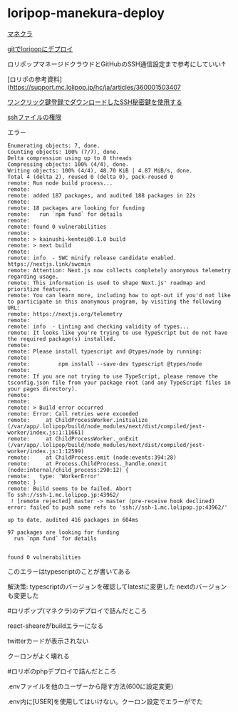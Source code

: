 # loripop-manekura-deploy

[マネクラ](https://mc.lolipop.jp/)

[gitでloripopにデプロイ](https://github.com/abe-masafumi/git-deploy-)

ロリポップマネージドクラウドとGitHubのSSH通信設定まで参考にしていい↑

[ロリポの参考資料](https://support.mc.lolipop.jp/hc/ja/articles/360001503407

[ワンクリック鍵登録でダウンロードしたSSH秘密鍵を使用する](https://support.mc.lolipop.jp/hc/ja/articles/360052370234-%E3%83%AF%E3%83%B3%E3%82%AF%E3%83%AA%E3%83%83%E3%82%AF%E9%8D%B5%E7%99%BB%E9%8C%B2%E3%81%A7%E3%83%80%E3%82%A6%E3%83%B3%E3%83%AD%E3%83%BC%E3%83%89%E3%81%97%E3%81%9FSSH%E7%A7%98%E5%AF%86%E9%8D%B5%E3%82%92%E4%BD%BF%E7%94%A8%E3%81%99%E3%82%8B)

[sshファイルの権限](https://qiita.com/yuki82511988/items/0369808ad6cc226d936e)

エラー
```bush
Enumerating objects: 7, done.
Counting objects: 100% (7/7), done.
Delta compression using up to 8 threads
Compressing objects: 100% (4/4), done.
Writing objects: 100% (4/4), 48.70 KiB | 4.87 MiB/s, done.
Total 4 (delta 2), reused 0 (delta 0), pack-reused 0
remote: Run node build process...
remote: 
remote: added 187 packages, and audited 188 packages in 22s
remote: 
remote: 18 packages are looking for funding
remote:   run `npm fund` for details
remote: 
remote: found 0 vulnerabilities
remote: 
remote: > kainushi-kentei@0.1.0 build
remote: > next build
remote: 
remote: info  - SWC minify release candidate enabled. https://nextjs.link/swcmin
remote: Attention: Next.js now collects completely anonymous telemetry regarding usage.
remote: This information is used to shape Next.js' roadmap and prioritize features.
remote: You can learn more, including how to opt-out if you'd not like to participate in this anonymous program, by visiting the following URL:
remote: https://nextjs.org/telemetry
remote: 
remote: info  - Linting and checking validity of types...
remote: It looks like you're trying to use TypeScript but do not have the required package(s) installed.
remote: 
remote: Please install typescript and @types/node by running:
remote: 
remote:         npm install --save-dev typescript @types/node
remote: 
remote: If you are not trying to use TypeScript, please remove the tsconfig.json file from your package root (and any TypeScript files in your pages directory).
remote: 
remote: 
remote: > Build error occurred
remote: Error: Call retries were exceeded
remote:     at ChildProcessWorker.initialize (/var/app/.lolipop/build/node_modules/next/dist/compiled/jest-worker/index.js:1:11661)
remote:     at ChildProcessWorker._onExit (/var/app/.lolipop/build/node_modules/next/dist/compiled/jest-worker/index.js:1:12599)
remote:     at ChildProcess.emit (node:events:394:28)
remote:     at Process.ChildProcess._handle.onexit (node:internal/child_process:290:12) {
remote:   type: 'WorkerError'
remote: }
remote: Build seems to be failed. Abort
To ssh://ssh-1.mc.lolipop.jp:43962/
 ! [remote rejected] master -> master (pre-receive hook declined)
error: failed to push some refs to 'ssh://ssh-1.mc.lolipop.jp:43962/'

up to date, audited 416 packages in 604ms

97 packages are looking for funding
  run `npm fund` for details


found 0 vulnerabilities
```

このエラーはtypescriptのことが書いてある

解決策:
typescriptのバージョンを確認してlatestに変更した
nextのバージョンも変更した

#ロリポップ(マネクラ)のデプロイで詰んだところ

react-sheareがbuildエラーになる

twitterカードが表示されない

クーロンがよく壊れる

#ロリポのphpデプロイで詰んだところ

.envファイルを他のユーザーから隠す方法(600に設定変更)

.env内に[USER]を使用してはいけない。クーロン設定でエラーがでた
